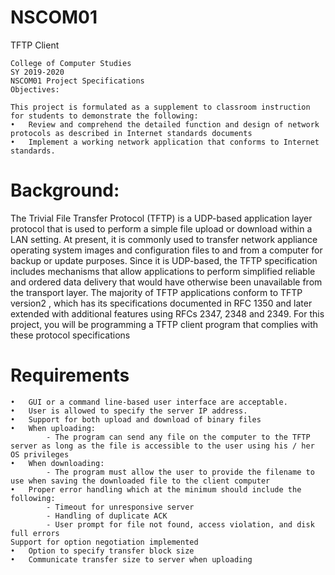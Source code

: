 # NSCOM01
TFTP Client
```
College of Computer Studies
SY 2019-2020
NSCOM01 Project Specifications
Objectives:

This project is formulated as a supplement to classroom instruction for students to demonstrate the following:
•	Review and comprehend the detailed function and design of network protocols as described in Internet standards documents
•	Implement a working network application that conforms to Internet standards.
```
# Background:
The Trivial File Transfer Protocol (TFTP) is a UDP-based application layer protocol that is used to perform a simple file upload or download within a LAN setting. At present, it is commonly used to transfer network appliance operating system images and configuration files to and from a computer for backup or update purposes. Since it is UDP-based, the TFTP specification includes mechanisms that allow applications to perform simplified reliable and ordered data delivery that would have otherwise been unavailable from the transport layer. The majority of TFTP applications conform to TFTP version2 , which has its specifications documented in RFC 1350 and later extended with additional features using RFCs 2347, 2348 and 2349.
For this project, you will be programming a TFTP client program that complies with these protocol specifications

# Requirements
```
•	GUI or a command line-based user interface are acceptable.
•	User is allowed to specify the server IP address.
•	Support for both upload and download of binary files 
•	When uploading:
        - The program can send any file on the computer to the TFTP server as long as the file is accessible to the user using his / her OS privileges
•	When downloading:
        - The program must allow the user to provide the filename to use when saving the downloaded file to the client computer
•	Proper error handling which at the minimum should include the following:
        - Timeout for unresponsive server
        - Handling of duplicate ACK
        - User prompt for file not found, access violation, and disk full errors
Support for option negotiation implemented
•	Option to specify transfer block size
•	Communicate transfer size to server when uploading
```
